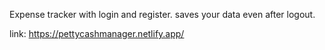 Expense tracker with login and register. saves your data even after logout.
 
link: https://pettycashmanager.netlify.app/
